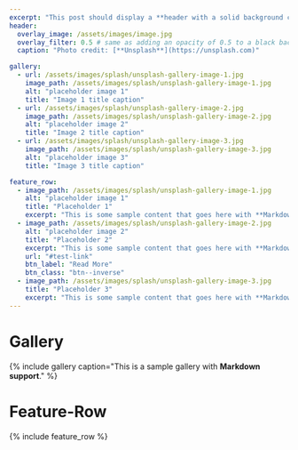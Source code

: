 ```yaml
---
excerpt: "This post should display a **header with a solid background color**, if the theme supports it."
header:
  overlay_image: /assets/images/image.jpg
  overlay_filter: 0.5 # same as adding an opacity of 0.5 to a black background
  caption: "Photo credit: [**Unsplash**](https://unsplash.com)"

gallery:
  - url: /assets/images/splash/unsplash-gallery-image-1.jpg
    image_path: /assets/images/splash/unsplash-gallery-image-1.jpg
    alt: "placeholder image 1"
    title: "Image 1 title caption"
  - url: /assets/images/splash/unsplash-gallery-image-2.jpg
    image_path: /assets/images/splash/unsplash-gallery-image-2.jpg
    alt: "placeholder image 2"
    title: "Image 2 title caption"
  - url: /assets/images/splash/unsplash-gallery-image-3.jpg
    image_path: /assets/images/splash/unsplash-gallery-image-3.jpg
    alt: "placeholder image 3"
    title: "Image 3 title caption"

feature_row:
  - image_path: /assets/images/splash/unsplash-gallery-image-1.jpg
    alt: "placeholder image 1"
    title: "Placeholder 1"
    excerpt: "This is some sample content that goes here with **Markdown** formatting."
  - image_path: /assets/images/splash/unsplash-gallery-image-2.jpg
    alt: "placeholder image 2"
    title: "Placeholder 2"
    excerpt: "This is some sample content that goes here with **Markdown** formatting."
    url: "#test-link"
    btn_label: "Read More"
    btn_class: "btn--inverse"
  - image_path: /assets/images/splash/unsplash-gallery-image-3.jpg
    title: "Placeholder 3"
    excerpt: "This is some sample content that goes here with **Markdown** formatting."
---
```


# Gallery

{% include gallery caption="This is a sample gallery with **Markdown support**." %}

# Feature-Row

{% include feature_row %}